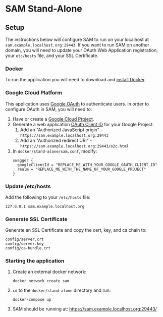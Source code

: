 # SAM Stand-Alone

## Setup

The instructions below will configure SAM to run on your localhost at `sam.example.localhost.org:29443`.  If you want
to run SAM on another domain, you will need to update your OAuth Web Application registration, your `etc/hosts` file,
and your SSL Certificate.

### Docker

To run the application you will need to download and [install Docker](https://www.docker.com/get-docker).

### Google Cloud Platform

This application uses [Google OAuth](https://developers.google.com/identity/protocols/OAuth2) to authenticate users.  In
order to configure OAuth in SAM, you will need to:

1. Have or create a [Google Cloud Project](https://cloud.google.com/resource-manager/docs/cloud-platform-resource-hierarchy#projects).
1. Generate a web application [OAuth Client ID](https://developers.google.com/identity/protocols/OAuth2WebServer#creatingcred) for your
 Google Project.  
    1. Add an "Authorized JavaScript origin" - `https://sam.example.localhost.org:29443`
    1. Add an "Authorized redirect URI" - `https://sam.example.localhost.org:29443/o2c.html`
1. In `docker/stand-alone/sam.conf`, modify:
    ```
    swagger {
      googleClientId = "REPLACE_ME_WITH_YOUR_GOOGLE_OAUTH_CLIENT_ID"
      realm = "REPLACE_ME_WITH_THE_NAME_OF_YOUR_GOOGLE_PROJECT"
    }
    ```

### Update /etc/hosts

Add the following to your `/etc/hosts` file:

```127.0.0.1 sam.example.localhost.org```

### Generate SSL Certificate

Generate an SSL Certificate and copy the cert, key, and ca chain to:
```
config/server.crt
config/server.key
config/ca-bundle.crt
```

### Starting the application
1. Create an external docker network: 
    ```
    docker network create sam
    ```

1.  `cd` to the `docker/stand-alone` directory and run:
    ```
    docker-compose up
    ```
1. SAM should be running at: https://sam.example.localhost.org:29443/